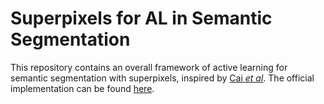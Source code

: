 # Superpixels for AL in Semantic Segmentation

This repository contains an overall framework of active learning for semantic segmentation with superpixels, inspired by [Cai *et al*](https://openaccess.thecvf.com/content/CVPR2021/papers/Cai_Revisiting_Superpixels_for_Active_Learning_in_Semantic_Segmentation_With_Realistic_CVPR_2021_paper.pdf). The official implementation can be found [here](https://github.com/cailile/Revisiting-Superpixels-for-Active-Learning). 
